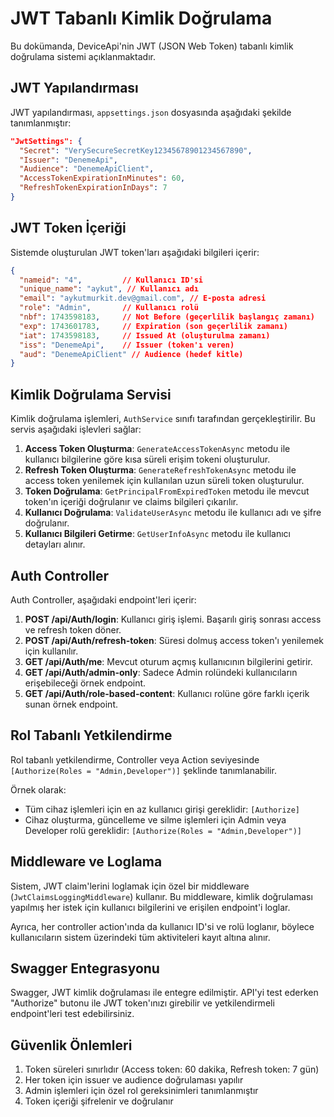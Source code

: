 # JWT Tabanlı Kimlik Doğrulama

Bu dokümanda, DeviceApi'nin JWT (JSON Web Token) tabanlı kimlik doğrulama sistemi açıklanmaktadır.

## JWT Yapılandırması

JWT yapılandırması, `appsettings.json` dosyasında aşağıdaki şekilde tanımlanmıştır:

```json
"JwtSettings": {
  "Secret": "VerySecureSecretKey12345678901234567890",
  "Issuer": "DenemeApi",
  "Audience": "DenemeApiClient",
  "AccessTokenExpirationInMinutes": 60,
  "RefreshTokenExpirationInDays": 7
}
```

## JWT Token İçeriği

Sistemde oluşturulan JWT token'ları aşağıdaki bilgileri içerir:

```json
{
  "nameid": "4",         // Kullanıcı ID'si
  "unique_name": "aykut", // Kullanıcı adı
  "email": "aykutmurkit.dev@gmail.com", // E-posta adresi
  "role": "Admin",       // Kullanıcı rolü
  "nbf": 1743598183,     // Not Before (geçerlilik başlangıç zamanı)
  "exp": 1743601783,     // Expiration (son geçerlilik zamanı)
  "iat": 1743598183,     // Issued At (oluşturulma zamanı)
  "iss": "DenemeApi",    // Issuer (token'ı veren)
  "aud": "DenemeApiClient" // Audience (hedef kitle)
}
```

## Kimlik Doğrulama Servisi

Kimlik doğrulama işlemleri, `AuthService` sınıfı tarafından gerçekleştirilir. Bu servis aşağıdaki işlevleri sağlar:

1. **Access Token Oluşturma**: `GenerateAccessTokenAsync` metodu ile kullanıcı bilgilerine göre kısa süreli erişim tokeni oluşturulur.
2. **Refresh Token Oluşturma**: `GenerateRefreshTokenAsync` metodu ile access token yenilemek için kullanılan uzun süreli token oluşturulur.
3. **Token Doğrulama**: `GetPrincipalFromExpiredToken` metodu ile mevcut token'ın içeriği doğrulanır ve claims bilgileri çıkarılır.
4. **Kullanıcı Doğrulama**: `ValidateUserAsync` metodu ile kullanıcı adı ve şifre doğrulanır.
5. **Kullanıcı Bilgileri Getirme**: `GetUserInfoAsync` metodu ile kullanıcı detayları alınır.

## Auth Controller

Auth Controller, aşağıdaki endpoint'leri içerir:

1. **POST /api/Auth/login**: Kullanıcı giriş işlemi. Başarılı giriş sonrası access ve refresh token döner.
2. **POST /api/Auth/refresh-token**: Süresi dolmuş access token'ı yenilemek için kullanılır.
3. **GET /api/Auth/me**: Mevcut oturum açmış kullanıcının bilgilerini getirir.
4. **GET /api/Auth/admin-only**: Sadece Admin rolündeki kullanıcıların erişebileceği örnek endpoint.
5. **GET /api/Auth/role-based-content**: Kullanıcı rolüne göre farklı içerik sunan örnek endpoint.

## Rol Tabanlı Yetkilendirme

Rol tabanlı yetkilendirme, Controller veya Action seviyesinde `[Authorize(Roles = "Admin,Developer")]` şeklinde tanımlanabilir. 

Örnek olarak:
- Tüm cihaz işlemleri için en az kullanıcı girişi gereklidir: `[Authorize]`
- Cihaz oluşturma, güncelleme ve silme işlemleri için Admin veya Developer rolü gereklidir: `[Authorize(Roles = "Admin,Developer")]`

## Middleware ve Loglama

Sistem, JWT claim'lerini loglamak için özel bir middleware (`JwtClaimsLoggingMiddleware`) kullanır. Bu middleware, kimlik doğrulaması yapılmış her istek için kullanıcı bilgilerini ve erişilen endpoint'i loglar.

Ayrıca, her controller action'ında da kullanıcı ID'si ve rolü loglanır, böylece kullanıcıların sistem üzerindeki tüm aktiviteleri kayıt altına alınır.

## Swagger Entegrasyonu

Swagger, JWT kimlik doğrulaması ile entegre edilmiştir. API'yi test ederken "Authorize" butonu ile JWT token'ınızı girebilir ve yetkilendirmeli endpoint'leri test edebilirsiniz.

## Güvenlik Önlemleri

1. Token süreleri sınırlıdır (Access token: 60 dakika, Refresh token: 7 gün)
2. Her token için issuer ve audience doğrulaması yapılır
3. Admin işlemleri için özel rol gereksinimleri tanımlanmıştır
4. Token içeriği şifrelenir ve doğrulanır 